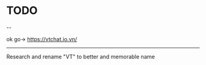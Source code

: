 # TODO

--

ok go-> https://vtchat.io.vn/

---

Research and rename "VT" to better and memorable name
